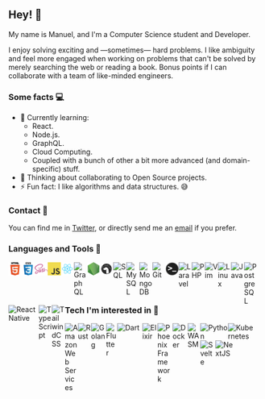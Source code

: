 
## Hey! 👋

My name is Manuel, and I'm a Computer Science student and Developer.

I enjoy solving exciting and —sometimes— hard problems. I like ambiguity and feel more engaged when working on problems that can't be solved by merely searching the web or reading a book. Bonus points if I can collaborate with a team of like-minded engineers.

### Some facts 💻 

- 🌱 Currently learning:
    - React.
    - Node.js.
    - GraphQL.
    - Cloud Computing. 
    - Coupled with a bunch of other a bit more advanced (and domain-specific) stuff.
- 👯 Thinking about collaborating to Open Source projects.
- ⚡ Fun fact: I like algorithms and data structures. 😅

### Contact 📧

You can find me in [Twitter](https://twitter.com/MazZgrey), or directly send me an [email](mailto:mzxgd16@gmail.com) if you prefer.

### Languages and Tools 🚀

<img align="left" alt="HTML5" width="26px" src="https://raw.githubusercontent.com/github/explore/80688e429a7d4ef2fca1e82350fe8e3517d3494d/topics/html/html.png" />
<img align="left" alt="CSS3" width="26px" src="https://raw.githubusercontent.com/github/explore/80688e429a7d4ef2fca1e82350fe8e3517d3494d/topics/css/css.png" />
<img align="left" alt="Sass" width="26px" src="https://raw.githubusercontent.com/github/explore/80688e429a7d4ef2fca1e82350fe8e3517d3494d/topics/sass/sass.png" />
<img align="left" alt="JavaScript" width="26px" src="https://raw.githubusercontent.com/github/explore/80688e429a7d4ef2fca1e82350fe8e3517d3494d/topics/javascript/javascript.png" />
<img align="left" alt="React" width="26px" src="https://raw.githubusercontent.com/github/explore/80688e429a7d4ef2fca1e82350fe8e3517d3494d/topics/react/react.png" />
<img align="left" alt="GraphQL" width="26px" src="https://upload.wikimedia.org/wikipedia/commons/thumb/1/17/GraphQL_Logo.svg/1024px-GraphQL_Logo.svg.png" />
<img align="left" alt="Node.js" width="26px" src="https://raw.githubusercontent.com/github/explore/80688e429a7d4ef2fca1e82350fe8e3517d3494d/topics/nodejs/nodejs.png" />
<img align="left" alt="Deno" width="26px" src="https://raw.githubusercontent.com/github/explore/361e2821e2dea67711cde99c9c40ed357061cf27/topics/deno/deno.png" />
<img align="left" alt="SQL" width="26px" src="https://icons.veryicon.com/png/o/application/designer-icon/sql-5.png" />
<img align="left" alt="MySQL" width="26px" src="https://download.logo.wine/logo/MySQL/MySQL-Logo.wine.png" />
<img align="left" alt="MongoDB" width="26px" src="https://img.icons8.com/color/452/mongodb.png" />
<img align="left" alt="Git" width="26px" src="https://git-scm.com/images/logos/downloads/Git-Icon-1788C.png" />
<img align="left" alt="Terminal" width="26px" src="https://raw.githubusercontent.com/github/explore/80688e429a7d4ef2fca1e82350fe8e3517d3494d/topics/terminal/terminal.png" />
<img align="left" alt="Laravel" width="26px" src="https://upload.wikimedia.org/wikipedia/commons/thumb/9/9a/Laravel.svg/1200px-Laravel.svg.png"/>
<img align="left" alt="PHP" width="26px" src="https://upload.wikimedia.org/wikipedia/commons/thumb/2/27/PHP-logo.svg/1280px-PHP-logo.svg.png"/>
<img align="left" alt="Vim" width="26px" src="https://upload.wikimedia.org/wikipedia/commons/thumb/9/9f/Vimlogo.svg/767px-Vimlogo.svg.png"/>
<img align="left" alt="Linux" width="26px" src="https://upload.wikimedia.org/wikipedia/commons/9/9d/Dangerous_things_we_should_not_do_in_linux.png"/>
<img align="left" alt="Java" width="26px" src="https://cdn.iconscout.com/icon/free/png-512/java-43-569305.png"/>
<img align="left" alt="PostgreSQL" width="26px" src="https://upload.wikimedia.org/wikipedia/commons/thumb/2/29/Postgresql_elephant.svg/1200px-Postgresql_elephant.svg.png"/>
<img align="left" alt="React Native" width="60px" src="https://braze-marketing-assets.s3.amazonaws.com/images/partner_logos/react-native.png" />
<img align="left" alt="TypeScript" width="26px" src="https://miro.medium.com/max/816/1*mn6bOs7s6Qbao15PMNRyOA.png" />
<img align="left" alt="TailwindCSS" width="26px" src="https://www.markusantonwolf.com/media/pages/blog/tailwind-css/265298487-1596675041/tailwind-css-logo.svg" />

<br/>
<br/>

### Tech I'm interested in 👀

<img align="left" alt="Amazon Web Services" width="26px" src="https://cdn.appythings.nl/wp-content/uploads/2018/06/aws-logo-icon-PNG-Transparent-Background.png" />
<img align="left" alt="Rust" width="26px" src="https://upload.wikimedia.org/wikipedia/commons/thumb/d/d5/Rust_programming_language_black_logo.svg/1024px-Rust_programming_language_black_logo.svg.png"/>
<img align="left" alt="Golang" width="30px" src="https://yourbasic.org/golang/square-gopher.png" />
<img align="left" alt="Flutter" width="22px" src="https://images.squarespace-cdn.com/content/v1/5bfc5934c3c16a56bb3901a5/1568640133270-XGZT52LUG3TL9D2H920S/ke17ZwdGBToddI8pDm48kIgRpYENPbkaghby3smhCp0UqsxRUqqbr1mOJYKfIPR7LoDQ9mXPOjoJoqy81S2I8PaoYXhp6HxIwZIk7-Mi3Tsic-L2IOPH3Dwrhl-Ne3Z2YqdCdLvK7fytvagwPTjsXw7iues1pY49-o6QiSMDQ5IKMshLAGzx4R3EDFOm1kBS/logo_flutter_1080px_clr.png?format=500w" />
<img align="left" alt="Dart" width="50px" src="https://miro.medium.com/max/480/0*JWyRX0OvflgVHFUF" />
<img align="left" alt="Elixir" width="30px" src="https://images.squarespace-cdn.com/content/v1/5896a205d1758e289948f9b0/1528614013142-LIJHDYXK47AKG7G4OAYJ/ke17ZwdGBToddI8pDm48kLxnK526YWAH1qleWz-y7AFZw-zPPgdn4jUwVcJE1ZvWEtT5uBSRWt4vQZAgTJucoTqqXjS3CfNDSuuf31e0tVFUQAah1E2d0qOFNma4CJuw0VgyloEfPuSsyFRoaaKT76QvevUbj177dmcMs1F0H-0/ElixirIcon.png?format=1000w" />
<img align="left" alt="Phoenix Framework" width="30px" src="https://seeklogo.com/images/P/phoenix-logo-D15F067911-seeklogo.com.png" />
<img align="left" alt="Docker" width="30px" src="https://www.docker.com/sites/default/files/d8/2019-07/Moby-logo.png" />
<img align="left" alt="WASM" width="25px" src="https://upload.wikimedia.org/wikipedia/commons/thumb/1/1f/WebAssembly_Logo.svg/1200px-WebAssembly_Logo.svg.png" />
<img align="left" alt="Python" width="55px" src="https://logos-download.com/wp-content/uploads/2016/10/Python_logo_wordmark.png" />
<img align="left" alt="Kubernetes" width="55px" src="https://logos-download.com/wp-content/uploads/2018/09/Kubernetes_Logo.png" />
<img align="left" alt="Svelte" width="30px" src="https://miro.medium.com/max/800/1*YwhNJXizPs__GeqoivtbYg.png" />
<img align="left" alt="NextJS" width="40px" src="https://decodenatura.com/static/fb8aa1bb70c9925ce1ae22dc2711b343/nextjs-logo.png" />

<br />
<br />
<br />
